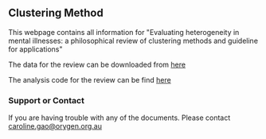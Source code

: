 ## Clustering Method

This webpage contains all information for "Evaluating heterogeneity in mental illnesses: a philosophical review of clustering methods and guideline for applications" 

The data for the review can be downloaded from <a href="https://carolinexgao.github.io/R_training_2022/S1.html](https://raw.githubusercontent.com/CarolineXGao/Clustering_method/b3579016997358ae5b0f2735d7acd5d825177fbc/Full%20text%20review.csv)">here</a>

The analysis code for the review can be find <a href="https://carolinexgao.github.io/Clustering_method/Rapid_review.html">here</a>

### Support or Contact

If you are having trouble with any of the documents. Please contact caroline.gao@orygen.org.au

